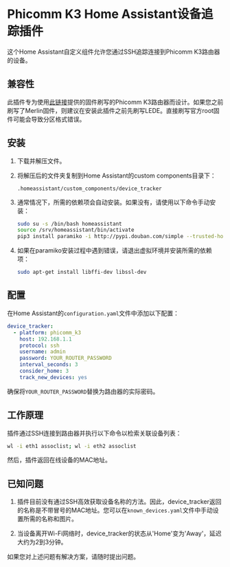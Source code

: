 # Phicomm K3 Home Assistant设备追踪插件

这个Home Assistant自定义组件允许您通过SSH追踪连接到Phicomm K3路由器的设备。

## 兼容性

此插件专为使用[此链接](http://www.right.com.cn/forum/thread-259012-1-1.html)提供的固件刷写的Phicomm K3路由器而设计。如果您之前刷写了Merlin固件，则建议在安装此插件之前先刷写LEDE。直接刷写官方root固件可能会导致分区格式错误。

## 安装

1. 下载并解压文件。
2. 将解压后的文件夹复制到Home Assistant的custom components目录下：

    ```
    .homeassistant/custom_components/device_tracker
    ```

3. 通常情况下，所需的依赖项会自动安装。如果没有，请使用以下命令手动安装：

    ```bash
    sudo su -s /bin/bash homeassistant
    source /srv/homeassistant/bin/activate
    pip3 install paramiko -i http://pypi.douban.com/simple --trusted-host pypi.douban.com
    ```

4. 如果在paramiko安装过程中遇到错误，请退出虚拟环境并安装所需的依赖项：

    ```bash
    sudo apt-get install libffi-dev libssl-dev
    ```

## 配置

在Home Assistant的`configuration.yaml`文件中添加以下配置：

```yaml
device_tracker:
  - platform: phicomm_k3
    host: 192.168.1.1
    protocol: ssh
    username: admin
    password: YOUR_ROUTER_PASSWORD
    interval_seconds: 3
    consider_home: 3
    track_new_devices: yes
```

确保将`YOUR_ROUTER_PASSWORD`替换为路由器的实际密码。

## 工作原理

插件通过SSH连接到路由器并执行以下命令以检索关联设备列表：

```bash
wl -i eth1 assoclist; wl -i eth2 assoclist
```

然后，插件返回在线设备的MAC地址。

## 已知问题

1. 插件目前没有通过SSH高效获取设备名称的方法。因此，device_tracker返回的名称是不带冒号的MAC地址。您可以在`known_devices.yaml`文件中手动设置所需的名称和图片。

2. 当设备离开Wi-Fi网络时，device_tracker的状态从'Home'变为'Away'，延迟大约为2到3分钟。

如果您对上述问题有解决方案，请随时提出问题。